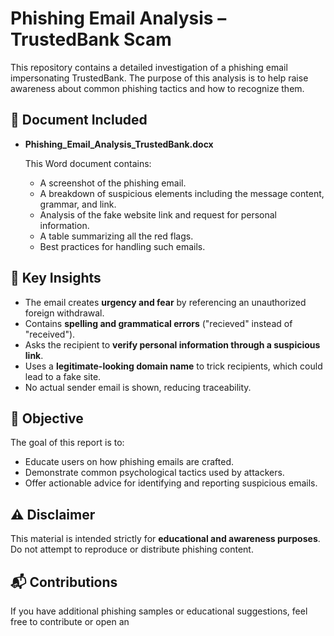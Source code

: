 
# Phishing Email Analysis – TrustedBank Scam

This repository contains a detailed investigation of a phishing email impersonating TrustedBank. The purpose of this analysis is to help raise awareness about common phishing tactics and how to recognize them.

## 📄 Document Included

- **Phishing_Email_Analysis_TrustedBank.docx**

  This Word document contains:
  - A screenshot of the phishing email.
  - A breakdown of suspicious elements including the message content, grammar, and link.
  - Analysis of the fake website link and request for personal information.
  - A table summarizing all the red flags.
  - Best practices for handling such emails.

## 🔎 Key Insights

- The email creates **urgency and fear** by referencing an unauthorized foreign withdrawal.
- Contains **spelling and grammatical errors** ("recieved" instead of "received").
- Asks the recipient to **verify personal information through a suspicious link**.
- Uses a **legitimate-looking domain name** to trick recipients, which could lead to a fake site.
- No actual sender email is shown, reducing traceability.

## 🎯 Objective

The goal of this report is to:
- Educate users on how phishing emails are crafted.
- Demonstrate common psychological tactics used by attackers.
- Offer actionable advice for identifying and reporting suspicious emails.

## ⚠️ Disclaimer

This material is intended strictly for **educational and awareness purposes**. Do not attempt to reproduce or distribute phishing content.

## 📬 Contributions

If you have additional phishing samples or educational suggestions, feel free to contribute or open an
